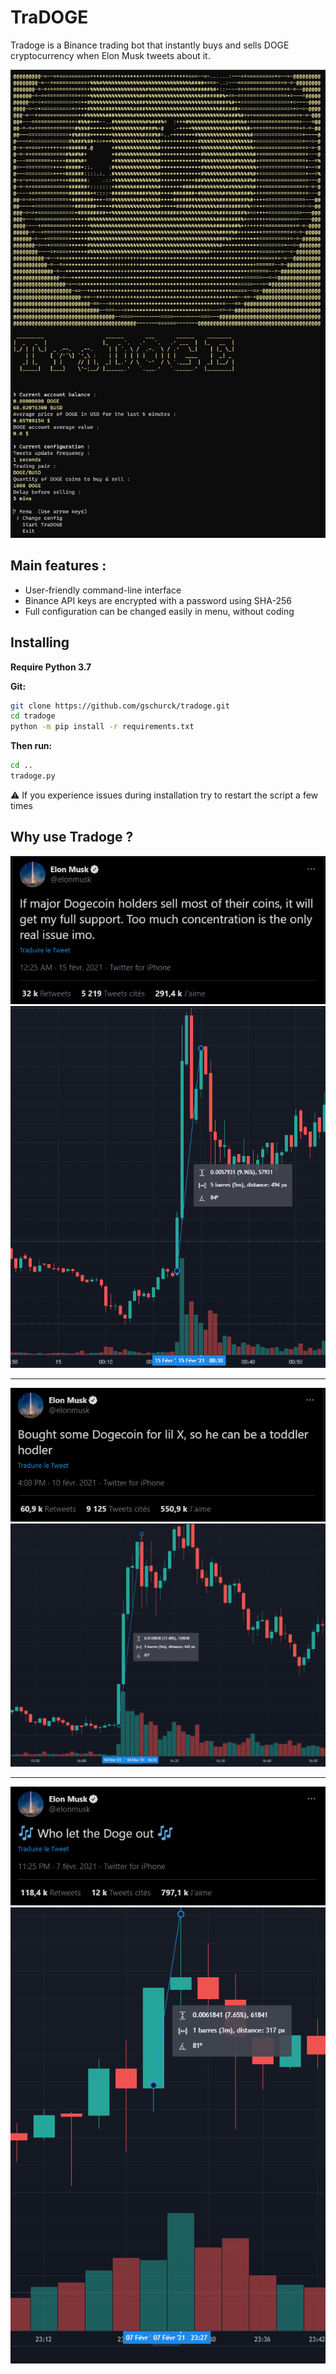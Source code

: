 # TraDOGE

Tradoge is a Binance trading bot that instantly buys and sells DOGE cryptocurrency when Elon Musk tweets about it.

![alt text](https://github.com/gschurck/tradoge/blob/media/tradoge.png?raw=true)

## Main features :

- User-friendly command-line interface
- Binance API keys are encrypted with a password using SHA-256
- Full configuration can be changed easily in menu, without coding

## Installing

**Require Python 3.7**

**Git:**
```bash
git clone https://github.com/gschurck/tradoge.git
cd tradoge
python -m pip install -r requirements.txt
```
**Then run:**
```bash
cd ..
tradoge.py
```
:warning: If you experience issues during installation try to restart the script a few times

## Why use Tradoge ?

![alt text](https://github.com/gschurck/tradoge/blob/media/elon1.png?raw=true)
![alt text](https://github.com/gschurck/tradoge/blob/media/graph1.png?raw=true)

------

![alt text](https://github.com/gschurck/tradoge/blob/media/elon2.png?raw=true)
![alt text](https://github.com/gschurck/tradoge/blob/media/graph2.png?raw=true)

------

![alt text](https://github.com/gschurck/tradoge/blob/media/elon3.png?raw=true)
![alt text](https://github.com/gschurck/tradoge/blob/media/graph3.png?raw=true)
